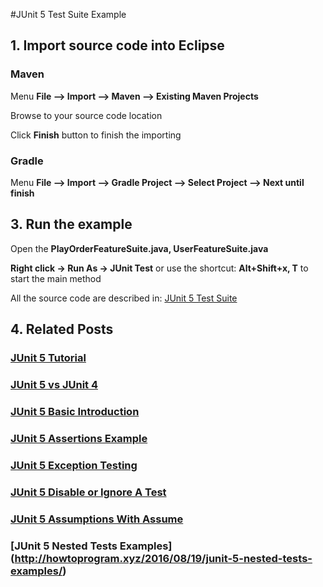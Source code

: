 #JUnit 5 Test Suite Example


## 1. Import source code into Eclipse
### Maven

Menu **File –> Import –> Maven –> Existing Maven Projects**

Browse to your source code location

Click **Finish** button to finish the importing

### Gradle
Menu **File –> Import –> Gradle Project –> Select Project --> Next until finish**

## 3. Run the example


Open the **PlayOrderFeatureSuite.java, UserFeatureSuite.java** 

**Right click -> Run As -> JUnit Test** or use the shortcut: **Alt+Shift+x, T** to start the main method

All the source code are described in: [JUnit 5 Test Suite ](http://howtoprogram.xyz/2016/08/16/junit-5-test-suite/)

## 4. Related Posts
### [JUnit 5 Tutorial](http://howtoprogram.xyz/java-technologies/junit-5-tutorial/)
### [JUnit 5 vs JUnit 4](http://howtoprogram.xyz/2016/08/10/junit-5-vs-junit-4/)
### [JUnit 5 Basic Introduction](http://howtoprogram.xyz/2016/08/07/junit-5-basic-introduction/)
### [JUnit 5 Assertions Example](http://howtoprogram.xyz/2016/08/12/junit-5-assertions-example/)
### [JUnit 5 Exception Testing](http://howtoprogram.xyz/2016/08/15/junit-5-exception-testing/)
### [JUnit 5 Disable or Ignore A Test](http://howtoprogram.xyz/2016/08/14/junit-5-disable-ignore-tests/)
### [JUnit 5 Assumptions With Assume](http://howtoprogram.xyz/2016/08/17/junit-5-assumptions-assume/)
### [JUnit 5 Nested Tests Examples] (http://howtoprogram.xyz/2016/08/19/junit-5-nested-tests-examples/)

